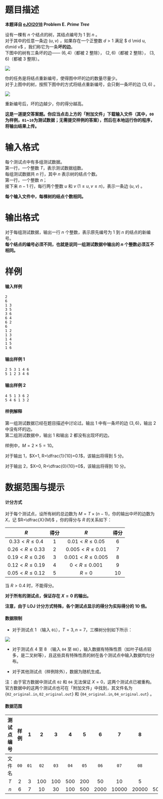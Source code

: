 
# 题目描述

**本题译自 [eJOI2018](http://ejoi2018.org/) Problem E.** ***Prime Tree***

设有一棵有 $n$ 个结点的树，其结点编号为 $1$ 到 $n$ 。  
对于其中的任意一条边 $(u, v)$ ，如果存在一个正整数 $d>1$ 满足 $ d \mid u, d\mid v$ ，我们称它为一条**坏的边**。  
下图中的树有三条坏的边—— $(6, 4)$（都被 $2$ 整除）， $(2, 6)$（都被 $2$ 整除）， $(3, 6)$（都被 $3$ 整除）。

![](/source/loj/2817/img/aHR0cHM6Ly9pLmxvbGkubmV0LzIwMTgvMDgvMTcvNWI3NjMzYTRjZWIzOC5wbmc=.png)

你的任务是将结点重新编号，使得图中坏的边的数量尽量少。  
对于上图中的树，按照下图中的方式将结点重新编号，会只剩一条坏的边 $(3, 6)$ 。

![](/source/loj/2817/img/aHR0cHM6Ly9pLmxvbGkubmV0LzIwMTgvMDgvMTcvNWI3NjMzYTRjZmViZi5wbmc=.png)

重新编号后，坏的边越少，你的得分越高。

**这是一道提交答案题。你应当点击上方的「附加文件」下载输入文件（其中，`00`为样例，`01`~`10`为测试数据；无需提交样例的答案），然后在本地运行你的程序，将输出结果上传。**

# 输入格式

每个测试点中有多组测试数据。  
第一行，一个整数 $T$，表示测试数据组数。  
每组测试数据共 $n$ 行，其中 $n$ 表示树的结点个数。  
第一行，一个整数 $n$；  
接下来 $n-1$ 行，每行两个整数 $u$ 和 $v\ ( 1 \le u, v \le n)$，表示一条边 $(u,v)$ 。

**每个输入文件中，每棵树的结点个数相同。**

# 输出格式

对于每组测试数据，输出一行 $n$ 个整数，表示原先编号为 $1$ 到 $n$ 的结点的新编号。   
**每个结点的编号必须不同，也就是说同一组测试数据中输出的 $n$ 个整数必须互不相同。**

# 样例

#### 输入样例
```plain
2
6
1 3
3 5
3 6
6 4
6 2
6
1 2
1 3
1 4
1 5
1 6
```

#### 输出样例 1
```plain
2 5 3 1 4 6
5 1 2 3 4 6
```

#### 输出样例 2
```plain
4 5 1 3 6 2 
5 4 6 1 3 2 
```

#### 样例解释
第一组测试数据已经在题目描述中讨论过。输出 1 中有一条坏的边 $(3, 6)$，输出 2 中没有坏的边。  
第二组测试数据中，输出 1 和输出 2 都没有出现坏的边。

样例中，$M=2 \times 5=10$。  

对于输出 1，$X=1, R=\dfrac{1}{10}=0.1$，该输出将得到 $5$ 分。

对于输出 2，$X=0, R=\dfrac{0}{10}=0$，该输出将得到 $10$ 分。

# 数据范围与提示

#### 计分方式
对于每个测试点，设所有树的总边数为 $M=T \times (n-1)$，你的输出中坏的边数为 $X$，记 $R=\dfrac{X}{M}$ ，你的得分与 $R$ 的关系如下：

|$R$|得分|$R$|得分|
|:-:|:-:|:-:|:-:|
|$0.33 < R \le 0.4$|$1$|$0.01 < R \le 0.05$|$6$|
|$0.26 < R \le 0.33$|$2$|$0.005 < R \le 0.01$|$7$|
|$0.19 < R \le 0.26$|$3$|$0.001 < R \le 0.005$|$8$|
|$0.12 < R \le 0.19$|$4$|$0  < R \le 0.001$|$9$|
|$0.05 < R \le 0.12$|$5$|$R=0$|$10$|

当 $R > 0.4$ 时，不能得分。

**对于所有的测试点，保证存在 $X=0$ 的输出。**

**注意，由于 LOJ 计分方式特殊，各个测试点显示的得分为实际得分的 $10$ 倍。**

#### 数据限制
- 对于测试点 1 （输入 `01`），$T=3, n=7$，三棵树分别如下所示：

![](/source/loj/2817/img/aHR0cHM6Ly9pLmxvbGkubmV0LzIwMTgvMDgvMTcvNWI3NjVlZGYzMDY0Ny5wbmc=.png)

- 对于测试点 4 至 8 （输入 `04` 至 `08`），输入数据有特殊性质（如叶子结点较多，是二叉树等），且这些具有特殊性质的树在各个测试点中输入数据均匀分布。

- 对于其他测试点（样例除外），数据为随机生成。

注：由于官方数据中测试点 `02` 和 `04` 无法保证 $X=0$，这两个测试点已被重构。官方数据中的这两个测试点也可在「附加文件」中找到，其文件名为 $\{\texttt{02_original.in},\texttt{02_original.out}\}$ 和 $\{\texttt{04_original.in},\texttt{04_original.out}\}$ 。  

#### 数据范围

|测试点编号|样例|1|2|3|4|5|6|7|8|9|10|
|:-:|:-:|:-:|:-:|:-:|:-:|:-:|:-:|:-:|:-:|:-:|:-:|
|文件名|`00`|`01`|`02`|`03`|`04`|`05`|`06`|`07`|`08`|`09`|`10`|
|$T$|$2$|$3$|$100$|$100$|$500$|$200$|$50$|$10$|$5$|$2$|$1$|
|$n$|$6$|$7$|$10$|$30$|$100$|$500$|$2000$|$10000$|$20000$|$50000$|$100000$|

